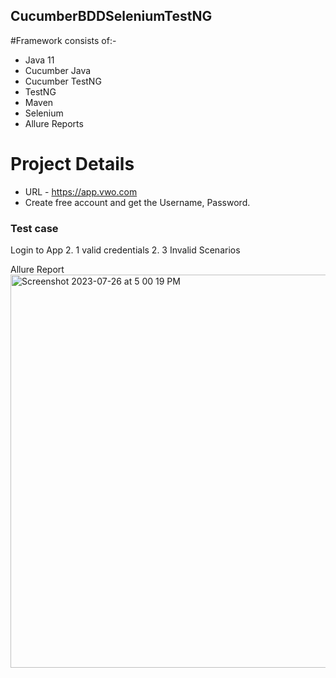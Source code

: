 ## CucumberBDDSeleniumTestNG

#Framework consists of:-
- Java 11
- Cucumber Java
- Cucumber TestNG
- TestNG
- Maven
- Selenium
- Allure Reports

# Project Details
- URL - https://app.vwo.com
- Create free account and get the Username, Password.

### Test case

Login to App
2. 1 valid credentials
2. 3 Invalid Scenarios

Allure Report
<img width="629" alt="Screenshot 2023-07-26 at 5 00 19 PM" src="https://github.com/PramodDutta/CucumberBDDSeleniumTestNG/assets/1409610/3d2a1c28-5fdf-48f7-a07d-35cb85e3997e">
